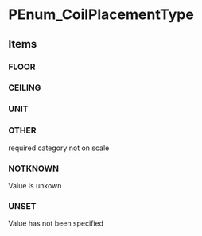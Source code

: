 # PEnum_CoilPlacementType

## Items

### FLOOR


### CEILING


### UNIT


### OTHER
required category not on scale

### NOTKNOWN
Value is unkown

### UNSET
Value has not been specified
